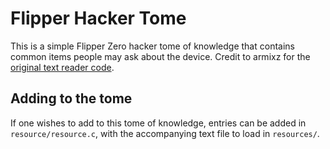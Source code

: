 # Flipper Hacker Tome

This is a simple Flipper Zero hacker tome of knowledge that contains common items people may ask about the device. 
Credit to armixz for the [original text reader code](https://github.com/armixz/Flipper-Zero-The-C-Programming-Language). 

## Adding to the tome
If one wishes to add to this tome of knowledge, entries can be added in `resource/resource.c`, with the accompanying text file to load in `resources/`. 

